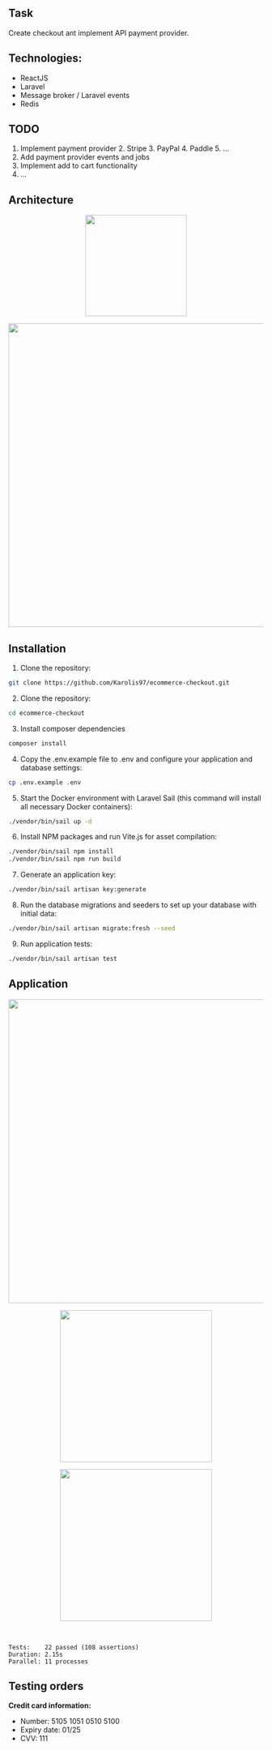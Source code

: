 ## Task

Create checkout ant implement API payment provider.

## Technologies:
- ReactJS
- Laravel
- Message broker / Laravel events
- Redis

## TODO
1. Implement payment provider
   2. Stripe
   3. PayPal
   4. Paddle
   5. ...
2. Add payment provider events and jobs
3. Implement add to cart functionality
4. ...

## Architecture

<p align="center"><img src="./resources/images/application/image_1.png" width="200"></p>

<p align="center"><img src="./resources/images/application/image_2.png" width="600"></p>

## Installation

1. Clone the repository:
```bash
git clone https://github.com/Karolis97/ecommerce-checkout.git
```

2. Clone the repository:
```bash
cd ecommerce-checkout
```

3. Install composer dependencies
```bash
composer install
```

4. Copy the .env.example file to .env and configure your application and database settings:
```bash
cp .env.example .env
```

5. Start the Docker environment with Laravel Sail (this command will install all necessary Docker containers):
```bash
./vendor/bin/sail up -d
```

6. Install NPM packages and run Vite.js for asset compilation:
```bash
./vendor/bin/sail npm install
./vendor/bin/sail npm run build
```

7. Generate an application key:
```bash
./vendor/bin/sail artisan key:generate
```

8. Run the database migrations and seeders to set up your database with initial data:
```bash
./vendor/bin/sail artisan migrate:fresh --seed
```

9. Run application tests:
```bash
./vendor/bin/sail artisan test
```

## Application

<p align="center"><img src="./resources/images/application/image_3.png" width="600"></p>

<p align="center"><img src="./resources/images/application/image_4.png" width="300"></p>

<p align="center"><img src="./resources/images/application/image_5.png" width="300"></p>

<br>

```
Tests:    22 passed (108 assertions)
Duration: 2.15s
Parallel: 11 processes
```

## Testing orders

**Credit card information:**
* Number: 5105 1051 0510 5100 
* Expiry date: 01/25 
* CVV: 111
